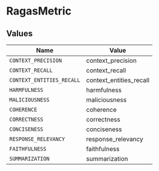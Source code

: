 # RagasMetric


## Values

| Name                      | Value                     |
| ------------------------- | ------------------------- |
| `CONTEXT_PRECISION`       | context_precision         |
| `CONTEXT_RECALL`          | context_recall            |
| `CONTEXT_ENTITIES_RECALL` | context_entities_recall   |
| `HARMFULNESS`             | harmfulness               |
| `MALICIOUSNESS`           | maliciousness             |
| `COHERENCE`               | coherence                 |
| `CORRECTNESS`             | correctness               |
| `CONCISENESS`             | conciseness               |
| `RESPONSE_RELEVANCY`      | response_relevancy        |
| `FAITHFULNESS`            | faithfulness              |
| `SUMMARIZATION`           | summarization             |